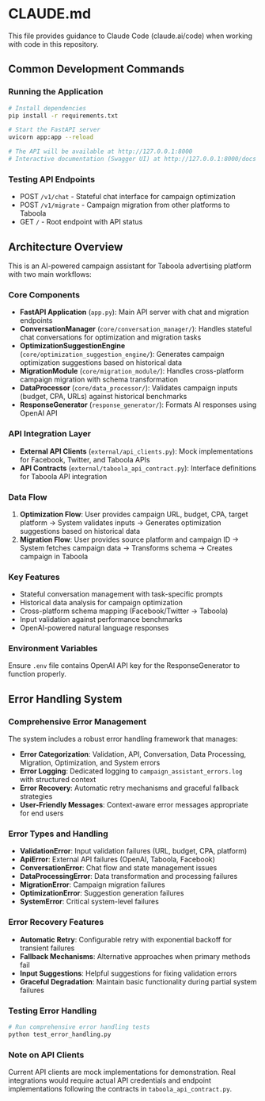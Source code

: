 # CLAUDE.md

This file provides guidance to Claude Code (claude.ai/code) when working with code in this repository.

## Common Development Commands

### Running the Application
```bash
# Install dependencies
pip install -r requirements.txt

# Start the FastAPI server
uvicorn app:app --reload

# The API will be available at http://127.0.0.1:8000
# Interactive documentation (Swagger UI) at http://127.0.0.1:8000/docs
```

### Testing API Endpoints
- POST `/v1/chat` - Stateful chat interface for campaign optimization
- POST `/v1/migrate` - Campaign migration from other platforms to Taboola
- GET `/` - Root endpoint with API status

## Architecture Overview

This is an AI-powered campaign assistant for Taboola advertising platform with two main workflows:

### Core Components
- **FastAPI Application** (`app.py`): Main API server with chat and migration endpoints
- **ConversationManager** (`core/conversation_manager/`): Handles stateful chat conversations for optimization and migration tasks
- **OptimizationSuggestionEngine** (`core/optimization_suggestion_engine/`): Generates campaign optimization suggestions based on historical data
- **MigrationModule** (`core/migration_module/`): Handles cross-platform campaign migration with schema transformation
- **DataProcessor** (`core/data_processor/`): Validates campaign inputs (budget, CPA, URLs) against historical benchmarks
- **ResponseGenerator** (`response_generator/`): Formats AI responses using OpenAI API

### API Integration Layer
- **External API Clients** (`external/api_clients.py`): Mock implementations for Facebook, Twitter, and Taboola APIs
- **API Contracts** (`external/taboola_api_contract.py`): Interface definitions for Taboola API integration

### Data Flow
1. **Optimization Flow**: User provides campaign URL, budget, CPA, target platform → System validates inputs → Generates optimization suggestions based on historical data
2. **Migration Flow**: User provides source platform and campaign ID → System fetches campaign data → Transforms schema → Creates campaign in Taboola

### Key Features
- Stateful conversation management with task-specific prompts
- Historical data analysis for campaign optimization
- Cross-platform schema mapping (Facebook/Twitter → Taboola)
- Input validation against performance benchmarks
- OpenAI-powered natural language responses

### Environment Variables
Ensure `.env` file contains OpenAI API key for the ResponseGenerator to function properly.

## Error Handling System

### Comprehensive Error Management
The system includes a robust error handling framework that manages:

- **Error Categorization**: Validation, API, Conversation, Data Processing, Migration, Optimization, and System errors
- **Error Logging**: Dedicated logging to `campaign_assistant_errors.log` with structured context
- **Error Recovery**: Automatic retry mechanisms and graceful fallback strategies
- **User-Friendly Messages**: Context-aware error messages appropriate for end users

### Error Types and Handling
- **ValidationError**: Input validation failures (URL, budget, CPA, platform)
- **ApiError**: External API failures (OpenAI, Taboola, Facebook)
- **ConversationError**: Chat flow and state management issues
- **DataProcessingError**: Data transformation and processing failures
- **MigrationError**: Campaign migration failures
- **OptimizationError**: Suggestion generation failures
- **SystemError**: Critical system-level failures

### Error Recovery Features
- **Automatic Retry**: Configurable retry with exponential backoff for transient failures
- **Fallback Mechanisms**: Alternative approaches when primary methods fail
- **Input Suggestions**: Helpful suggestions for fixing validation errors
- **Graceful Degradation**: Maintain basic functionality during partial system failures

### Testing Error Handling
```bash
# Run comprehensive error handling tests
python test_error_handling.py
```

### Note on API Clients
Current API clients are mock implementations for demonstration. Real integrations would require actual API credentials and endpoint implementations following the contracts in `taboola_api_contract.py`.